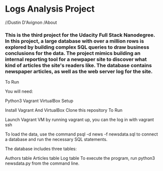 # Logs Analysis Project

//Dustin D'Avignon
/About

### This is the third project for the Udacity Full Stack Nanodegree. In this project, a large database with over a million rows is explored by building complex SQL queries to draw business conclusions for the data. The project mimics building an internal reporting tool for a newpaper site to discover what kind of articles the site's readers like. The database contains newspaper articles, as well as the web server log for the site.

To Run

You will need:

Python3
Vagrant
VirtualBox
Setup

Install Vagrant And VirtualBox
Clone this repository
To Run

Launch Vagrant VM by running vagrant up, you can the log in with vagrant ssh

To load the data, use the command psql -d news -f newsdata.sql to connect a database and run the necessary SQL statements.

The database includes three tables:

Authors table
Articles table
Log table
To execute the program, run python3 newsdata.py from the command line.
